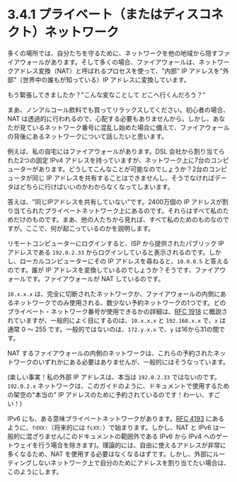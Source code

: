 # 3.4.1 プライベート（またはディスコネクト）ネットワーク

多くの場所では、自分たちを守るために、ネットワークを他の地域から隠すファイアウォールがあります。そして多くの場合、ファイアウォールは、ネットワークアドレス変換（NAT）と呼ばれるプロセスを使って、"内部" IP アドレスを"外部"（世界中の誰もが知っている）IP アドレスに変換しています。

もう緊張してきましたか？"こんな変なことして どこへ行くんだろう？"

まあ、ノンアルコール飲料でも買ってリラックスしてください。初心者の場合、NAT は透過的に行われるので、心配する必要もありませんから。しかし、あなたが見ているネットワーク番号に混乱し始めた場合に備えて、ファイアウォールの背後にあるネットワークについて話したいと思います。

例えば、私の自宅にはファイアウォールがあります。DSL 会社から割り当てられた2つの固定 IPv4 アドレスを持っていますが、ネットワーク上に7台のコンピューターがあります。どうしてこんなことが可能なのでしょうか？2台のコンピュータが同じ IP アドレスを共有することはできませんし、そうでなければデータはどちらに行けばいいのかわからなくなってしまいます。

答えは、"同じIPアドレスを共有していない"です。2400万個の IP アドレスが割り当てられたプライベートネットワーク上にあるのです。それらはすべて私のためだけのものです。まあ、他の人たちから見れば、すべて私のためのものなのですが。ここで、何が起こっているのかを説明します。

リモートコンピューターにログインすると、ISP から提供されたパブリック IP アドレスである `192.0.2.33` からログインしていると表示されるのです。しかし、ローカルコンピューターにその IP アドレスを尋ねると、`10.0.0.5` と答えるのです。誰が IP アドレスを変換しているのでしょうか？そうです、ファイアウォールです。ファイアウォールが NAT しているのです。

`10.x.x.x` は、完全に切断されたネットワークか、ファイアウォールの内側にあるネットワークでのみ使用される、数少ない予約ネットワークの1つです。どのプライベート・ネットワーク番号が使用できるかの詳細は、[RFC 1918](https://datatracker.ietf.org/doc/html/rfc1918) に概説されていますが、一般的によく目にするのは、`10.x.x.x` と `192.168.x.x` で、`x` は通常 0 ～ 255 です。一般的ではないのは、`172.y.x.x` で、`y` は16から31の間です。

NAT するファイアウォールの内側のネットワークは、これらの予約されたネットワークのいずれかにある必要はありませんが、一般的にはそうなっています。

(楽しい事実！私の外部 IP アドレスは、本当は `192.0.2.33` ではないのです。`192.0.2.x` ネットワークは、このガイドのように、ドキュメントで使用するための架空の"本当の" IP アドレスのために予約されているのです！わーい、すごい！)

IPv6 にも、ある意味プライベートネットワークがあります。[RFC 4193](https://datatracker.ietf.org/doc/html/rfc4193) にあるように、`fdXX:`（将来的には `fcXX:`）で始まります。しかし、NAT と IPv6 は一般的に混ざりません(このドキュメントの範囲外である IPv6 から IPv4 へのゲートウェイを行う場合を除きます)。理論的には、自由に使えるアドレスが非常に多くなるため、NAT を使用する必要はなくなるはずです。しかし、外部にルーティングしないネットワーク上で自分のためにアドレスを割り当てたい場合は、このようにします。
